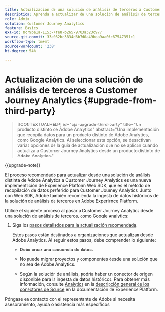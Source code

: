 ```yaml
---
title: Actualización de una solución de análisis de terceros a Customer Journey Analytics
description: Aprenda a actualizar de una solución de análisis de terceros a Customer Journey Analytics
role: Admin
solution: Customer Journey Analytics
feature: Basics
exl-id: bc79ba1a-1153-4fe8-b265-9703a323c977
source-git-commit: 33e962bc3834d6b7d0a49bea9aa06c67547351c1
workflow-type: tm+mt
source-wordcount: '238'
ht-degree: 54%

---
```


# Actualización de una solución de análisis de terceros a Customer Journey Analytics {#upgrade-from-third-party}

<!-- markdownlint-disable MD034 -->

>[!CONTEXTUALHELP]
>id="cja-upgrade-third-party"
>title="Un producto distinto de Adobe Analytics"
>abstract="Una implementación que recopila datos para un producto distinto de Adobe Analytics, como Google Analytics. Al seleccionar esta opción, se desactivan varias opciones de la guía de actualización que no se aplican cuando actualiza a Customer Journey Analytics desde un producto distinto de Adobe Analytics."

<!-- markdownlint-enable MD034 -->

{{upgrade-note}}

El proceso recomendado para actualizar desde una solución de análisis distinta de Adobe Analytics a Customer Journey Analytics es una nueva implementación de Experience Platform Web SDK, que es el método de recopilación de datos preferido para Customer Journey Analytics. Junto con Web SDK, Adobe también recomienda la ingesta de datos históricos de la solución de análisis de terceros en Adobe Experience Platform.

<!-- After you have enough historical data using the Experience Platform Web SDK and you have fully transitioned to Customer Journey Analytics, the Analytics source connector can be turned off and the Web SDK can be used exclusively. -->

Utilice el siguiente proceso al pasar a Customer Journey Analytics desde una solución de análisis de terceros, como Google Analytics:

1. Siga los [pasos detallados para la actualización recomendada](/help/getting-started/cja-upgrade/cja-upgrade-recommendations.md#detailed-recommended-upgrade-steps).

   Estos pasos están destinados a organizaciones que actualizan desde Adobe Analytics. Al seguir estos pasos, debe comprender lo siguiente:

   * Debe crear una secuencia de datos.

   * No puede migrar proyectos y componentes desde una solución que no sea de Adobe Analytics.

   * Según la solución de análisis, podría haber un conector de origen disponible para la ingesta de datos históricos. Para obtener más información, consulte [Analytics](https://experienceleague.adobe.com/en/docs/experience-platform/sources/home#analytics) en la [descripción general de los conectores de Source](https://experienceleague.adobe.com/en/docs/experience-platform/sources/home) en la documentación de Experience Platform.


Póngase en contacto con el representante de Adobe si necesita asesoramiento, ayuda o asistencia más específicos.

